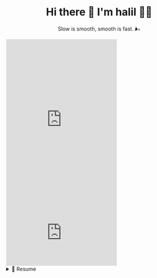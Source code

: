 <h1 align='center'>
  Hi there 👋 I'm halil 👨‍💻
</h1>

<p align='center'>
  Slow is smooth, smooth is fast. 🌬
</p>

<iframe height='454' width='300' frameborder='0' allowtransparency='true' scrolling='no' src='https://www.strava.com/athletes/125687311/latest-rides/d0f03ebb63515215d7a06d46de29b61f2c2c2960'></iframe>

<iframe height='160' width='300' frameborder='0' allowtransparency='true' scrolling='no' src='https://www.strava.com/athletes/125687311/activity-summary/d0f03ebb63515215d7a06d46de29b61f2c2c2960'></iframe>

<br />

<details>
  <summary>📃 Resume</summary>

<br />

- 👨‍💻 **UI Developer**\
📆 2022.6 - moment\
📍 **Thoughtworks** - Xi'an, Shaanxi

<br />

- 👨‍💻 **UI Developer**\
📆 2020.8 - 2022.6\
📍 **ByteDance** - Hangzhou, Zhejiang

<br />

- 👨‍💻 **UI Developer**\
📆 2018.6 - 2020.8\
📍 **10jqka.com** - Hangzhou, Zhejiang

</details>
